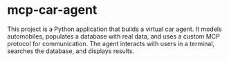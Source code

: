 # mcp-car-agent
This project is a Python application that builds a virtual car agent. It models automobiles, populates a database with real data, and uses a custom MCP protocol for communication. The agent interacts with users in a terminal, searches the database, and displays results.
